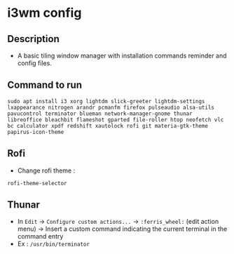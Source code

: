 # i3wm config

## Description

- A basic tiling window manager with installation commands reminder and config files.

## Command to run

```
sudo apt install i3 xorg lightdm slick-greeter lightdm-settings lxappearance nitrogen arandr pcmanfm firefox pulseaudio alsa-utils pavucontrol terminator blueman network-manager-gnome thunar libreoffice bleachbit flameshot gparted file-roller htop neofetch vlc bc calculator xpdf redshift xautolock rofi git materia-gtk-theme papirus-icon-theme
```

## Rofi

- Change rofi theme :

```
rofi-theme-selector
```

## Thunar

- In `Edit` → `Configure custom actions...` → `:ferris_wheel:` (edit action menu) → Insert a custom command indicating the current terminal in the command entry
- Ex : `/usr/bin/terminator`